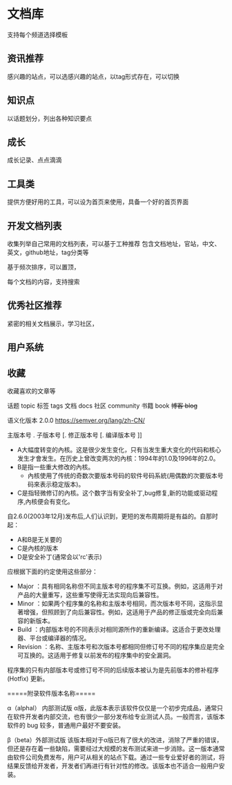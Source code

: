 
# 文档库

支持每个频道选择模板

## 资讯推荐

感兴趣的站点，可以选感兴趣的站点，以tag形式存在，可以切换

## 知识点

以话题划分，列出各种知识要点

## 成长

成长记录、点点滴滴

## 工具类

提供方便好用的工具，可以设为首页来使用，具备一个好的首页界面

## 开发文档列表

收集列举自己常用的文档列表，可以基于工种推荐
包含文档地址，官站，中文、英文，github地址，tag分类等

基于频次排序，可以置顶，

每个文档的内容，支持搜索

## 优秀社区推荐

紧密的相关文档展示，学习社区，

## 用户系统

## 收藏

收藏喜欢的文章等

话题 topic
标签 tags
文档 docs
社区 community
书籍 book
~~博客 blog~~

语义化版本 2.0.0 https://semver.org/lang/zh-CN/

主版本号 . 子版本号 [. 修正版本号 [. 编译版本号 ]]

- A大幅度转变的內核。这是很少发生变化，只有当发生重大变化的代码和核心发生才會发生。在历史上曾改变两次的內核：1994年的1.0及1996年的2.0。
- B是指一些重大修改的內核。
  - 內核使用了传统的奇数次要版本号码的软件号码系統(用偶数的次要版本号码來表示稳定版本)。
- C是指轻微修订的內核。这个数字当有安全补丁,bug修复,新的功能或驱动程序,內核便会有变化。

自2.6.0(2003年12月)发布后,人们认识到，更短的发布周期将是有益的。自那时起：

- A和B是无关要的
- C是內核的版本
- D是安全补丁(通常会以'rc'表示)

应根据下面的约定使用这些部分：

- Major ：具有相同名称但不同主版本号的程序集不可互换。例如，这适用于对产品的大量重写，这些重写使得无法实现向后兼容性。
- Minor ：如果两个程序集的名称和主版本号相同，而次版本号不同，这指示显著增强，但照顾到了向后兼容性。例如，这适用于产品的修正版或完全向后兼容的新版本。
- Build ：内部版本号的不同表示对相同源所作的重新编译。这适合于更改处理器、平台或编译器的情况。
- Revision ：名称、主版本号和次版本号都相同但修订号不同的程序集应是完全可互换的。这适用于修复以前发布的程序集中的安全漏洞。

程序集的只有内部版本号或修订号不同的后续版本被认为是先前版本的修补程序 (Hotfix) 更新。

=====附录软件版本名称=====

α（alphal） 内部测试版
α版，此版本表示该软件仅仅是一个初步完成品，通常只在软件开发者内部交流，也有很少一部分发布给专业测试人员。一般而言，该版本软件的 bug 较多，普通用户最好不要安装。

β（beta）外部测试版
该版本相对于α版已有了很大的改进，消除了严重的错误，但还是存在着一些缺陷，需要经过大规模的发布测试来进一步消除。这一版本通常由软件公司免费发布，用户可从相关的站点下载。通过一些专业爱好者的测试，将结果反馈给开发者，开发者们再进行有针对性的修改。该版本也不适合一般用户安装。
